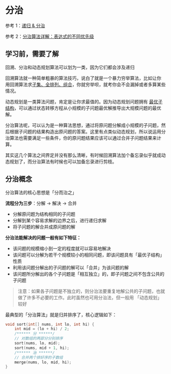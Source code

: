 # 分治

参考 1：[递归 & 分治](https://oi-wiki.org/basic/divide-and-conquer/)

参考 2：[分治算法详解：表达式的不同优先级](https://mp.weixin.qq.com/s/fcCJFk89w953gXDjnlZFIA)

## 学习前，需要了解

回溯、分治和动态规划算法可以划为一类，因为它们都会涉及递归

回溯算法就一种简单粗暴的算法技巧，说白了就是一个暴力穷举算法，比如让你 用回溯算法求[子集、全排列、组合](http://mp.weixin.qq.com/s?__biz=MzAxODQxMDM0Mw==&mid=2247485007&idx=1&sn=ceb42ba2f341af34953d158358c61f7c&chksm=9bd7f847aca071517fe0889d2679ead78b40caf6978ebc1d3d8355d6693acc7ec3aca60823f0&scene=21#wechat_redirect)，你就穷举呗，就考你会不会漏掉或者多算某些情况。

动态规划是一类算法问题，肯定是让你求最值的。因为动态规划问题拥有 [最优子结构](http://mp.weixin.qq.com/s?__biz=MzAxODQxMDM0Mw==&mid=2247484832&idx=1&sn=44ad2505ac5c276bf36eea1c503b78c3&chksm=9bd7fba8aca072be32f66e6c39d76ef4e91bdbf4ef993014d4fee82896687ad61da4f4fc4eda&scene=21#wechat_redirect)，可以通过状态转移方程从小规模的子问题最优解推导出大规模问题的最优解。

分治算法呢，可以认为是一种算法思想，通过将原问题分解成小规模的子问题，然后根据子问题的结果构造出原问题的答案。这里有点类似动态规划，所以说运用分治算法也需要满足一些条件，你的原问题结果应该可以通过合并子问题结果来计算。

其实这几个算法之间界定并没有那么清晰，有时候回溯算法加个备忘录似乎就成动态规划了，而分治算法有时候也可以加备忘录进行剪枝。

## 分治概念

分治算法的核心思想是「分而治之」

**流程分为三步**：分解 -> 解决 -> 合并

- 分解原问题为结构相同的子问题
- 分解到某个容易求解的边界之后，进行递归求解
- 将子问题的解合并成原问题的解

**分治法能解决的问题一般有如下特征：**

- 该问题的规模缩小到一定的程度就可以容易地解决
- 该问题可以分解为若干个规模较小的相同问题，即该问题具有「最优子结构」性质
- 利用该问题分解出的子问题的解可以「合并」为该问题的解
- 该问题所分解出的各个子问题是「相互独立」的，即子问题之间不包含公共的子问题

>注意：如果各子问题是不独立的，则分治法要重复地解公共的子问题，也就做了许多不必要的工作。此时虽然也可用分治法，但一般用 「动态规划」较好

最典型的「分治算法」就是归并排序了，核心逻辑如下：

```cpp
void sort(int[] nums, int lo, int hi) {
    int mid = (lo + hi) / 2;
    /****** 分 ******/
    // 对数组的两部分分别排序
    sort(nums, lo, mid);
    sort(nums, mid + 1, hi);
    /****** 治 ******/
    // 合并两个排好序的子数组
    merge(nums, lo, mid, hi);
}
```

